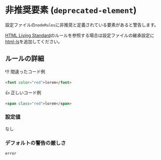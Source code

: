 # 非推奨要素 (`deprecated-element`)

設定ファイルの`nodeRules`に非推奨と定義されている要素があると警告します。

[HTML Living Standard](https://momdo.github.io/html/)のルールを参照する場合は設定ファイルの継承設定に[html-ls](https://github.com/YusukeHirao/markuplint/blob/master/rulesets/html-ls.json)を追加してください。

## ルールの詳細

👎 間違ったコード例

```html
<font color="red">lorem</font>
```

👍 正しいコード例

```html
<span class="red">lorem</span>
```

### 設定値

なし

### デフォルトの警告の厳しさ

`error`
